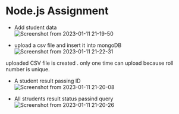 # Node.js Assignment

* Add student data<br/>
 ![Screenshot from 2023-01-11 21-19-50](https://user-images.githubusercontent.com/99420180/211853765-b3270902-8a6d-49ab-a9b7-3bf4e8c64a3f.png)

* upload a csv file and insert it into mongoDB<br/>
![Screenshot from 2023-01-11 21-22-31](https://user-images.githubusercontent.com/99420180/211854004-04456fb1-e8ff-47c7-ae73-053964a9c783.png)

uploaded CSV file is created . only one time can upload because roll number is unique.

* A student result passing ID<br/>
![Screenshot from 2023-01-11 21-20-08](https://user-images.githubusercontent.com/99420180/211854458-c13e6bc3-0dd3-421a-b812-d8015e548d23.png)

* All strudents result status passind query <br/>
![Screenshot from 2023-01-11 21-20-26](https://user-images.githubusercontent.com/99420180/211854156-c168a9f9-22e4-4416-a9ae-9f5d13f5dd74.png)


